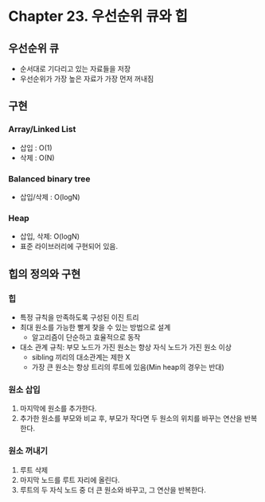 # Chapter 23. 우선순위 큐와 힙

## 우선순위 큐

- 순서대로 기다리고 있는 자료들을 저장
- 우선순위가 가장 높은 자료가 가장 먼저 꺼내짐

## 구현

### Array/Linked List

- 삽입 : O(1)
- 삭제 : O(N)

### Balanced binary tree

- 삽입/삭제 : O(logN)

### Heap

- 삽입, 삭제: O(logN)
- 표준 라이브러리에 구현되어 있음.

## 힙의 정의와 구현

### 힙

- 특정 규칙을 만족하도록 구성된 이진 트리
- 최대 원소를 가능한 빨게 찾을 수 있는 방법으로 설계
    - 알고리즘이 단순하고 효율적으로 동작
- 대소 관계 규칙: 부모 노드가 가진 원소는 항상 자식 노드가 가진 원소 이상
    - sibling 끼리의 대소관계는 제한 X
    - 가장 큰 원소는 항상 트리의 루트에 있음(Min heap의 경우는 반대)

### 원소 삽입

1. 마지막에 원소를 추가한다.
2. 추가한 원소를 부모와 비교 후, 부모가 작다면 두 원소의 위치를 바꾸는 연산을 반복한다.

### 원소 꺼내기

1. 루트 삭제
2. 마지막 노드를 루트 자리에 올린다.
3. 루트의 두 자식 노드 중 더 큰 원소와 바꾸고, 그 연산을 반복한다.
